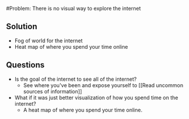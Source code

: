 #Problem: There is no visual way to explore the internet


## Solution

- Fog of world for the internet
- Heat map of where you spend your time online
 
 
 ## Questions

- Is the goal of the internet to see all of the internet?
	- See where you've been and expose yourself to [[Read uncommon sources of information]]
- What if it was just better visualization of how you spend time on the internet?
	- A heat map of where you spend your time online.